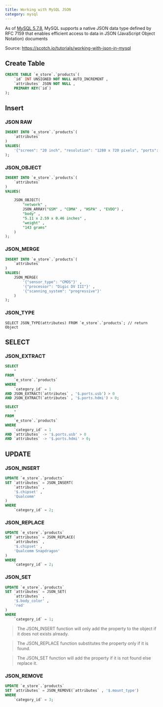 ```yaml
---
title: Working with MySQL JSON
category: mysql
---
```

As of [MySQL 5.7.8](https://dev.mysql.com/doc/relnotes/mysql/5.7/en/news-5-7-8.html#mysqld-5-7-8-json), MySQL supports a native JSON data type defined by RFC 7159 that enables efficient access to data in JSON (JavaScript Object Notation) documents
<!--more-->
Source: https://scotch.io/tutorials/working-with-json-in-mysql
## Create Table
```sql
CREATE TABLE `e_store`.`products`(
    `id` INT UNSIGNED NOT NULL AUTO_INCREMENT ,
    `attributes` JSON NOT NULL ,
    PRIMARY KEY(`id`)
);
```
## Insert
### JSON RAW
```sql
INSERT INTO `e_store`.`products`(
    `attributes`
)
VALUES(
    '{"screen": "20 inch", "resolution": "1280 x 720 pixels", "ports": {"hdmi": 0, "usb": 0}, "speakers": {"left": "5 watt", "right": "5 watt"}}'
);
```

### JSON_OBJECT
```sql
INSERT INTO `e_store`.`products`(
    `attributes`
)
VALUES(

    JSON_OBJECT(
        "network" ,
        JSON_ARRAY("GSM" , "CDMA" , "HSPA" , "EVDO") ,
        "body" ,
        "5.11 x 2.59 x 0.46 inches" ,
        "weight" ,
        "143 grams"
    )
);
```

### JSON_MERGE
``` sql
INSERT INTO `e_store`.`products`(
    `attributes`
)
VALUES(
    JSON_MERGE(
        '{"sensor_type": "CMOS"}' ,
        '{"processor": "Digic DV III"}' ,
        '{"scanning_system": "progressive"}'
    )
);
```

### JSON_TYPE
```
SELECT JSON_TYPE(attributes) FROM `e_store`.`products`; // return Object
```

## SELECT
### JSON_EXTRACT
```sql
SELECT
    *
FROM
    `e_store`.`products`
WHERE
    `category_id` = 1
AND JSON_EXTRACT(`attributes` , '$.ports.usb') > 0
AND JSON_EXTRACT(`attributes` , '$.ports.hdmi') > 0;
```
```sql
SELECT
    *
FROM
    `e_store`.`products`
WHERE
    `category_id` = 1
AND `attributes` -> '$.ports.usb' > 0
AND `attributes` -> '$.ports.hdmi' > 0;
```

## UPDATE
### JSON_INSERT
```sql
UPDATE `e_store`.`products`
SET `attributes` = JSON_INSERT(
    `attributes` ,
    '$.chipset' ,
    'Qualcomm'
)
WHERE
    `category_id` = 2;
```
### JSON_REPLACE
```sql
UPDATE `e_store`.`products`
SET `attributes` = JSON_REPLACE(
    `attributes` ,
    '$.chipset' ,
    'Qualcomm Snapdragon'
)
WHERE
    `category_id` = 2;
```

### JSON_SET
```sql
UPDATE `e_store`.`products`
SET `attributes` = JSON_SET(
    `attributes` ,
    '$.body_color' ,
    'red'
)
WHERE
    `category_id` = 1;
```

>The JSON_INSERT function will only add the property to the object if it does not exists already.

>The JSON_REPLACE function substitutes the property only if it is found.

>The JSON_SET function will add the property if it is not found else replace it.


### JSON_REMOVE
```sql
UPDATE `e_store`.`products`
SET `attributes` = JSON_REMOVE(`attributes` , '$.mount_type')
WHERE
    `category_id` = 3;
```
